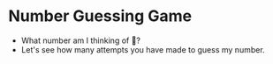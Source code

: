 # Number Guessing Game
* What number am I thinking of 🤔? 
* Let's see how many attempts you have made to guess my number.